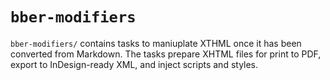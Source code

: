 # `bber-modifiers`

`bber-modifiers/` contains tasks to maniuplate XTHML once it has been converted from Markdown. The tasks prepare XHTML files for print to PDF, export to InDesign-ready XML, and inject scripts and styles.
